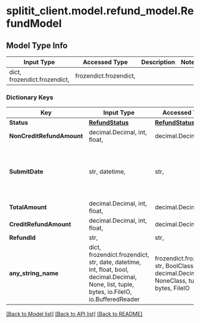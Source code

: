 # splitit_client.model.refund_model.RefundModel

## Model Type Info
Input Type | Accessed Type | Description | Notes
------------ | ------------- | ------------- | -------------
dict, frozendict.frozendict,  | frozendict.frozendict,  |  | 

### Dictionary Keys
Key | Input Type | Accessed Type | Description | Notes
------------ | ------------- | ------------- | ------------- | -------------
**Status** | [**RefundStatus**](RefundStatus.md) | [**RefundStatus**](RefundStatus.md) |  | 
**NonCreditRefundAmount** | decimal.Decimal, int, float,  | decimal.Decimal,  |  | 
**SubmitDate** | str, datetime,  | str,  |  | value must conform to RFC-3339 date-time
**TotalAmount** | decimal.Decimal, int, float,  | decimal.Decimal,  |  | 
**CreditRefundAmount** | decimal.Decimal, int, float,  | decimal.Decimal,  |  | 
**RefundId** | str,  | str,  |  | [optional] 
**any_string_name** | dict, frozendict.frozendict, str, date, datetime, int, float, bool, decimal.Decimal, None, list, tuple, bytes, io.FileIO, io.BufferedReader | frozendict.frozendict, str, BoolClass, decimal.Decimal, NoneClass, tuple, bytes, FileIO | any string name can be used but the value must be the correct type | [optional]

[[Back to Model list]](../../README.md#documentation-for-models) [[Back to API list]](../../README.md#documentation-for-api-endpoints) [[Back to README]](../../README.md)


